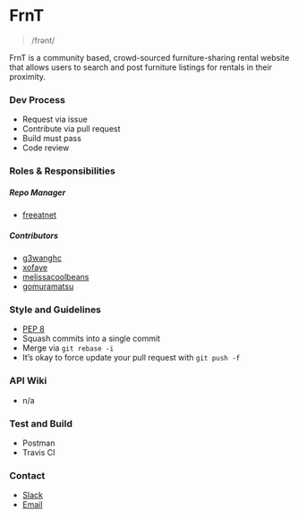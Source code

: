 # FrnT

> /frənt/

FrnT is a community based, crowd-sourced furniture-sharing rental website that allows users to search and post furniture listings for rentals in their proximity.

### Dev Process

- Request via issue
- Contribute via pull request
- Build must pass
- Code review

### Roles & Responsibilities


##### Repo Manager

- [freeatnet](https://github.com/freeatnet)

##### Contributors

- [g3wanghc](https://github.com/g3wanghc)
- [xofaye](https://github.com/xofaye)
- [melissacoolbeans](https://github.com/melissacoolbeans)
- [gomuramatsu](https://github.com/gomuramatsu)

### Style and Guidelines

- [PEP 8](https://www.python.org/dev/peps/pep-0008/)
- Squash commits into a single commit
- Merge via `git rebase -i`
- It’s okay to force update your pull request with `git push -f`


### API Wiki

- n/a

### Test and Build

- Postman
- Travis CI

### Contact

- [Slack](csc301project.slack.com)
- [Email](mailto:csc301project@freeatnet.com)
